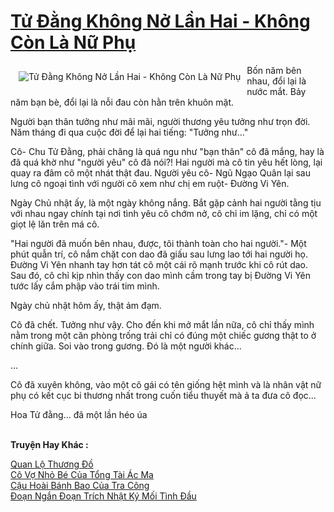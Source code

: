 <a href="https://utruyen.com/tu-dang-khong-no-lan-hai-khong-con-la-nu-phu/11323/" title="Tử Đằng Không Nở Lần Hai - Không Còn Là Nữ Phụ"><h1>Tử Đằng Không Nở Lần Hai - Không Còn Là Nữ Phụ</h1></a><div style="display:table"><img align="right" style="float: left; padding: 10px;" src="https://utruyen.com/images/story/200x260/tu-dang-khong-no-lan-hai-khong-con-la-nu-phu.jpg" alt="Tử Đằng Không Nở Lần Hai - Không Còn Là Nữ Phụ">Bốn năm bên nhau, đổi lại là nước mắt. Bảy năm bạn bè, đổi lại là nỗi đau còn hằn trên khuôn mặt.<p></p>Người bạn thân tưởng như mãi mãi, người thương yêu tưởng như trọn đời. Năm tháng đi qua cuộc đời để lại hai tiếng: "Tưởng như..."<p></p>Cô- Chu Tử Đằng, phải chăng là quá ngu như "bạn thân" cô đã mắng, hay là đã quá khờ như "người yêu" cô đã nói?! Hai người mà cô tin yêu hết lòng, lại quay ra đâm cô một nhát thật đau. Người yêu cô- Ngũ Ngạo Quân lại sau lưng cô ngoại tình với người cô xem như chị em ruột- Đường Vi Yên. <p></p>Ngày Chủ nhật ấy, là một ngày không nắng. Bắt gặp cảnh hai người tằng tịu với nhau ngay chính tại nơi tình yêu cô chớm nở, cô chỉ im lặng, chỉ có một giọt lệ lăn trên má cô. <p></p>"Hai người đã muốn bên nhau, được, tôi thành toàn cho hai người."- Một phút quẫn trí, cô nắm chặt con dao đã giấu sau lưng lao tới hai người họ. Đường Vi Yên nhanh tay hơn tát cô một cái rõ mạnh trước khi cô rút dao. Sau đó, cô chỉ kịp nhìn thấy con dao mình cầm trong tay bị Đường Vi Yên tước lấy cắm phập vào trái tim mình. <p></p>Ngày chủ nhật hôm ấy, thật ảm đạm.<p></p>Cô đã chết. Tưởng như vậy. Cho đến khi mở mắt lần nữa, cô chỉ thấy mình nằm trong một căn phòng trống trải chỉ có đúng một chiếc gương thật to ở chính giữa. Soi vào trong gương. Đó là một người khác...<p></p>...<p></p>Cô đã xuyên không, vào một cô gái có tên giống hệt mình và là nhân vật nữ phụ có kết cục bi thương nhất trong cuốn tiểu thuyết mà ả ta đưa cô đọc...<p></p>Hoa Tử đằng... đã một lần héo úa</div><p><br><b>Truyện Hay Khác :</b></p><a href="https://utruyen.com/quan-lo-thuong-do/1389/" alt="Quan Lộ Thương Đồ">Quan Lộ Thương Đồ</a><br/><a href="https://github.com/quanluxury/truyenhot/tree/master/truyenhay/15519/" alt="Cô Vợ Nhỏ Bé Của Tổng Tài Ác Ma">Cô Vợ Nhỏ Bé Của Tổng Tài Ác Ma</a><br/><a href="https://dammy2019.blogspot.com/2019/11/cau-hoai-banh-bao-cua-tra-cong.html" alt="Cậu Hoài Bánh Bao Của Tra Công">Cậu Hoài Bánh Bao Của Tra Công</a><br/><a href="https://www.wattpad.com/story/198899448-%C4%91o%E1%BA%A1n-ng%E1%BA%AFn-%C4%91o%E1%BA%A1n-tr%C3%ADch-nh%E1%BA%ADt-k%C3%BD-m%E1%BB%91i-t%C3%ACnh-%C4%91%E1%BA%A7u" alt="Đoạn Ngắn Đoạn Trích Nhật Ký Mối Tình Đầu">Đoạn Ngắn Đoạn Trích Nhật Ký Mối Tình Đầu</a><br/>